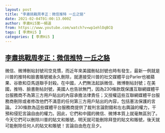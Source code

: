 ```yaml
---
layout: post
title: "李肅挑戰周孝正：微信推特 一丘之貉"
date: 2021-02-04T01:00:13.000Z
author: 李肅Hi5第一頻道
from: https://www.youtube.com/watch?v=wp1ehlOqBCQ
tags: [ 李肃Hi5 ]
categories: [ 李肃Hi5 ]
---
```

<!--1612400413000-->
[李肅挑戰周孝正：微信推特 一丘之貉](https://www.youtube.com/watch?v=wp1ehlOqBCQ)
------

<div>
微信、微博刪帖封號司空見慣，而近年來美國刪帖封號也時有發生，最新一例就是川普的推特和臉書賬號被永久刪除，就連接受川普的社交媒體平台Parler也被蘋果、谷歌和亞馬遜聯手封殺。在中國，人們無法起訴微信、微博刪帖封號；在美國，推特、臉書刪帖封號，美國人也告狀無門，因為230條款既保護互聯網媒體平台服務商不為第三方用戶貼出的內容承擔法律責任；又授權這些互聯網媒體平台服務商刪除或者修改他們不滿意的任何第三方用戶貼出的內容，包括憲法保護的言論。 230條款為這些媒體平台服務商提供了裁判言論對錯和左右輿論的權力，干預和侵犯言論自由的權力。因此，它們和中國的微信、微博本質上就毫無區別了。今天它們可以刪除川普的貼文和賬號，明天就可能刪除拜登的貼文和賬號，後天就可能刪除任何人的貼文和賬號！言論自由危在旦夕。
</div>
